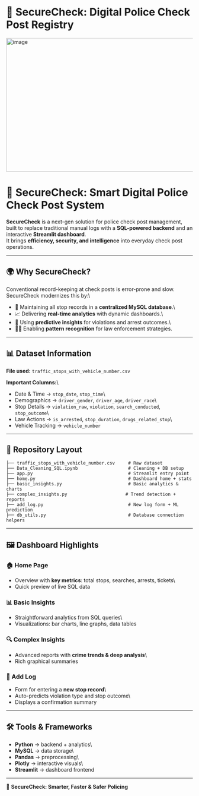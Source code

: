# 🚨 SecureCheck: Digital Police Check Post Registry  

<img width="1300" height="360" alt="image" src="https://github.com/user-attachments/assets/508b384a-3b33-405e-962d-a9bf61580dd9" />


# 🔐 SecureCheck: Smart Digital Police Check Post System

**SecureCheck** is a next-gen solution for police check post management,
built to replace traditional manual logs with a **SQL-powered backend**
and an interactive **Streamlit dashboard**.\
It brings **efficiency, security, and intelligence** into everyday check
post operations.

------------------------------------------------------------------------

## 🌍 Why SecureCheck?

Conventional record-keeping at check posts is error-prone and slow.
SecureCheck modernizes this by:\
- 📑 Maintaining all stop records in a **centralized MySQL database**.\
- 📈 Delivering **real-time analytics** with dynamic dashboards.\
- 🔮 Using **predictive insights** for violations and arrest outcomes.\
- 🕵️‍♂️ Enabling **pattern recognition** for law enforcement strategies.

------------------------------------------------------------------------

## 📊 Dataset Information

**File used:** `traffic_stops_with_vehicle_number.csv`

**Important Columns:**\
- Date & Time → `stop_date`, `stop_time`\
- Demographics → `driver_gender`, `driver_age`, `driver_race`\
- Stop Details → `violation_raw`, `violation`, `search_conducted`,
`stop_outcome`\
- Law Actions → `is_arrested`, `stop_duration`, `drugs_related_stop`\
- Vehicle Tracking → `vehicle_number`

------------------------------------------------------------------------

## 📂 Repository Layout

    ├── traffic_stops_with_vehicle_number.csv     # Raw dataset  
    ├── Data_Cleaning_SQL.ipynb                   # Cleaning + DB setup  
    ├── app.py                                    # Streamlit entry point  
    ├── home.py                                   # Dashboard home + stats  
    ├── basic_insights.py                         # Basic analytics & charts  
    ├── complex_insights.py                      # Trend detection + reports  
    ├── add_log.py                                # New log form + ML prediction  
    ├── db_utils.py                               # Database connection helpers  

------------------------------------------------------------------------

## 🖼️ Dashboard Highlights

### 🏠 Home Page

-   Overview with **key metrics**: total stops, searches, arrests,
    tickets\
-   Quick preview of live SQL data

### 📊 Basic Insights

-   Straightforward analytics from SQL queries\
-   Visualizations: bar charts, line graphs, data tables

### 🔍 Complex Insights

-   Advanced reports with **crime trends & deep analysis**\
-   Rich graphical summaries

### 📝 Add Log

-   Form for entering a **new stop record**\
-   Auto-predicts violation type and stop outcome\
-   Displays a confirmation summary

------------------------------------------------------------------------

## 🛠️ Tools & Frameworks

-   **Python** → backend + analytics\
-   **MySQL** → data storage\
-   **Pandas** → preprocessing\
-   **Plotly** → interactive visuals\
-   **Streamlit** → dashboard frontend

------------------------------------------------------------------------


🚨 **SecureCheck: Smarter, Faster & Safer Policing**

